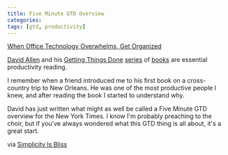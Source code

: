 ```yaml
---
title: Five Minute GTD Overview
categories: 
tags: [gtd, productivity]
---
```

[When Office Technology Overwhelms, Get Organized][1]

[David Allen][2] and his [Getting Things Done][3] [series][4] of [books][5] are essential productivity reading.

I remember when a friend introduced me to his first book on a cross-country trip to New Orleans. He was one of the most productive people I knew, and after reading the book I started to understand why.

David has just written what might as well be called a Five Minute GTD overview for the New York Times. I know I'm probably preaching to the choir, but if you've always wondered what this GTD thing is all about, it's a great start.

via [Simplicity Is Bliss][6]

   [1]: http://www.nytimes.com/2012/03/18/business/when-office-technology-overwhelms-get-organized.html?_r=1
   [2]: http://www.davidco.com/about-us/about-david-allen
   [3]: http://www.amazon.com/Getting-Things-Done-Productivity-ebook/dp/B000WH7PKY/ref=tmm_kin_title_0?ie=UTF8&m=AG56TWVU5XWC2&qid=1332077508&sr=8-1
   [4]: http://www.amazon.com/Ready-Anything-Productivity-Principles-Getting/dp/0143034545/ref=sr_1_3?ie=UTF8&qid=1332077508&sr=8-3
   [5]: http://www.amazon.com/Making-It-All-Work-Business/dp/B0043RT9R6/ref=sr_1_1?ie=UTF8&qid=1332077534&sr=8-1
   [6]: http://simplicityisbliss.com/post/19506603436/signs-of-modern-unproductivity
